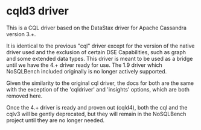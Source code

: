 # cqld3 driver

This is a CQL driver based on the DataStax driver for Apache
Cassandra version 3.+.

It is identical to the previous "cql" driver except for the version of
the native driver used and the exclusion of certain DSE Capabilities, such
as graph and some extended data types. This driver is meant to be used
as a bridge until we have the 4.+ driver ready for use. The 1.9 driver
which NoSQLBench included originally is no longer actively supported.

Given the similarity to the original cql driver, the docs for both are
the same with the exception of the 'cqldriver' and 'insights' options,
which are both removed here.

Once the 4.+ driver is ready and proven out (cqld4), both the cql and the
cqlv3 will be gently deprecated, but they will remain in the
NoSQLBench project until they are no longer needed.
